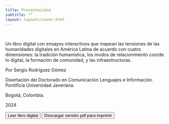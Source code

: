 ```yaml
---
title: Presentaciónn
subtitle: ""
layout: layouts/cover.html
---
```


<section class="single-page">

  <br/>

  Un libro digital con ensayos interactivos que mapean las tensiones de las humanidades digitales en América Latina de acuerdo con cuatro dimensiones: la tradición humanística, los modos de relacionmiento con/de lo digital, la formación de comunidad, y las infraestructuras.

  Por Sergio Rodríguez Gómez

  Disertación del Doctorado en Comunicación Lenguajes e Información. Pontificia Universidad Javeriana.

  Bogotá, Colombia.

  2024


  <div class="version-buttons"><a href="./introduccion.html">
    <button>Leer libro digital</button></a>
    <button>Descargar versión pdf para imprimir</button>
  </div>

    
</section>